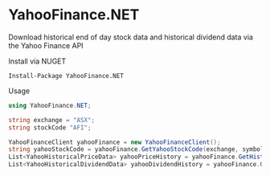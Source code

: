 # YahooFinance.NET
Download historical end of day stock data and historical dividend data via the Yahoo Finance API

Install via NUGET
```
Install-Package YahooFinance.NET
```

Usage
```csharp
using YahooFinance.NET;

string exchange = "ASX";
string stockCode "AFI";

YahooFinanceClient yahooFinance = new YahooFinanceClient();
string yahooStockCode = yahooFinance.GetYahooStockCode(exchange, symbol);
List<YahooHistoricalPriceData> yahooPriceHistory = yahooFinance.GetHistoricalPriceData(yahooStockCode);
List<YahooHistoricalDividendData> yahooDividendHistory = yahooFinance.GetHistoricalDividendData(yahooStockCode);
```

